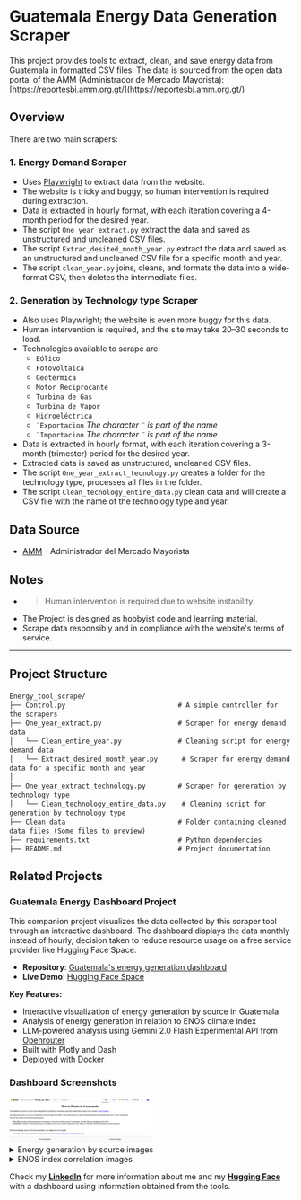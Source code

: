 # Guatemala Energy Data Generation Scraper

This project provides tools to extract, clean, and save energy data from Guatemala in formatted CSV files. The data is sourced from the open data portal of the AMM (Administrador de Mercado Mayorista): [https://reportesbi.amm.org.gt/](https://reportesbi.amm.org.gt/)

## Overview

There are two main scrapers:

### 1. Energy Demand Scraper
- Uses [Playwright](https://playwright.dev/) to extract data from the website.
- The website is tricky and buggy, so human intervention is required during extraction.
- Data is extracted in hourly format, with each iteration covering a 4-month period for the desired year.
- The script `One_year_extract.py` extract the data and saved as unstructured and uncleaned CSV files.
- The script `Extrac_desited_month_year.py` extract the data and saved as an unstructured and uncleaned CSV file for a specific month and year.
- The script `clean_year.py` joins, cleans, and formats the data into a wide-format CSV, then deletes the intermediate files.

### 2. Generation by Technology type Scraper
- Also uses Playwright; the website is even more buggy for this data.
- Human intervention is required, and the site may take 20–30 seconds to load.
- Technologies available to scrape are:  
  - `Eólico`  
  - `Fotovoltaica`  
  - `Geotérmica`  
  - `Motor Reciprocante`  
  - `Turbina de Gas`  
  - `Turbina de Vapor`
  - `Hidroeléctrica`
  - `¨Exportacion`  *The character `¨` is part of the name*
  - `¨Importacion`  *The character `¨` is part of the name*
- Data is extracted in hourly format, with each iteration covering a 3-month (trimester) period for the desired year.
- Extracted data is saved as unstructured, uncleaned CSV files.
- The script `One_year_extract_tecnology.py` creates a folder for the technology type, processes all files in the folder. 
- The script `Clean_tecnology_entire_data.py` clean data and will create a CSV file with the name of the technology type and year.

## Data Source
- [AMM](https://reportesbi.amm.org.gt/) - Administrador del Mercado Mayorista

## Notes
- > Human intervention is required due to website instability.
- The Project is designed as hobbyist code and learning material.
- Scrape data responsibly and in compliance with the website's terms of service.
---

## Project Structure
```
Energy_tool_scrape/
├── Control.py                            # A simple controller for the scrapers
├── One_year_extract.py                   # Scraper for energy demand data
│   └── Clean_entire_year.py              # Cleaning script for energy demand data
│   └── Extract_desired_month_year.py      # Scraper for energy demand data for a specific month and year
│
├── One_year_extract_technology.py        # Scraper for generation by technology type
│   └── Clean_technology_entire_data.py    # Cleaning script for generation by technology type
├── Clean data                            # Folder containing cleaned data files (Some files to preview)
├── requirements.txt                      # Python dependencies
├── README.md                             # Project documentation
```

## Related Projects

### Guatemala Energy Dashboard Project
This companion project visualizes the data collected by this scraper tool through an interactive dashboard.
The dashboard displays the data monthly instead of hourly, decision taken to reduce resource usage on a 
free service provider like Hugging Face Space.

- **Repository**: [Guatemala's energy generation dashboard](https://github.com/edmiranda21/guatemala-energy-dashboard)
- **Live Demo**: [Hugging Face Space](https://huggingface.co/spaces/edmiranda2301/Energy_gt_demo)

**Key Features:**
- Interactive visualization of energy generation by source in Guatemala
- Analysis of energy generation in relation to ENOS climate index
- LLM-powered analysis using Gemini 2.0 Flash Experimental API from [Openrouter](https://openrouter.ai/) 
- Built with Plotly and Dash
- Deployed with Docker

### Dashboard Screenshots
<img src="Images/Description.png" alt="Chart 1" style="max-width:50%; height:auto;" />
&nbsp;
<br />
<details>
  <summary>Energy generation by source images</summary>
  <img src="Images/Tab1_chart1.png" alt="Chart 2" style="max-width:80%; height:auto;" />
  <img src="Images/Tab1_chart2.png" alt="Chart 3" style="max-width:80%; height:auto;" />
  <img src="Images/Tab1_chart3.png" alt="Chart 4" style="max-width:80%; height:auto;" />
  <img src="Images/Tab1_chart4.png" alt="Chart 5" style="max-width:80%; height:auto;" />
</details>

<details>
  <summary>ENOS index correlation images</summary>
  <img src="Images/Tab2_chart1.png" alt="Chart 6" style="max-width:80%; height:auto;" />
  <img src="Images/Tab2_chart2.png" alt="Chart 7" style="max-width:80%; height:auto;" />
</details>

Check my [**LinkedIn**](http://www.linkedin.com/in/edgar-enrique-miranda-sandoval-a0731294) for more information about me
and my [**Hugging Face**](https://huggingface.co/spaces/edmiranda2301/Energy_gt_demo) with a dashboard using information 
obtained from the tools.
